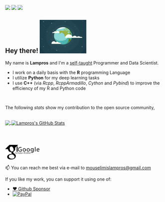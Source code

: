 
<!--
**mlampros/mlampros** is a ✨ _special_ ✨ repository because its `README.md` (this file) appears on your GitHub profile.

Here are some ideas to get you started:

- 🔭 I’m currently working on ...
- 🌱 I’m currently learning ...
- 👯 I’m looking to collaborate on ...
- 🤔 I’m looking for help with ...
- 💬 Ask me about ...
- 📫 How to reach me: ...
- 😄 Pronouns: ...
- ⚡ Fun fact: ...
-->

[![](https://img.shields.io/badge/🌐website-blue?&style=for-the-badge)](http://mlampros.github.io/)
[![](https://img.shields.io/badge/twitter-%231DA1F2.svg?&style=for-the-badge&logo=twitter&logoColor=white)](https://twitter.com/lampros_twit)
[![](https://views.whatilearened.today/views/github/mlampros/mlampros.svg)](http://github.com/mlampros/mlampros)


## Hey there! <img src="https://github.com/mlampros/mlampros/blob/main/Flat_Earth_Scene_Pinterest_processed_subset.gif" width="150px" heigth="140px">

My name is **Lampros** and I'm a [self-taught](https://github.com/mlampros/mlampros.github.io/blob/master/Curriculum_Vitae_Github.pdf) Programmer and Data Scientist.

* I work on a daily basis with the **R** programming Language
* I utilize **Python** for my deep learning tasks 
* I use **C++** (via *Rcpp*, *RcppArmadillo*, *Cython* and *Pybind*) to improve the efficiency of my R and Python code

<br>

The following *stats* show my contribution to the open source community,

<br>

<a href="https://github.com/mlampros/mlampros">
  <img align="center" src="https://github-readme-stats.vercel.app/api/top-langs/?username=mlampros&hide=C&title_color=ffffff&text_color=c9cacc&icon_color=2bbc8a&bg_color=1d1f21" />
</a>
<a href="https://github.com/mlampros/mlampros">
  <img align="center" src="https://github-readme-stats.vercel.app/api?username=mlampros&show_icons=true&line_height=27&count_private=true&title_color=ffffff&text_color=c9cacc&icon_color=2bbc8a&bg_color=1d1f21" alt="Lampros's GitHub Stats" />
</a>

<br><br>

[<img src="https://github.com/mlampros/mlampros/blob/main/google_scholar_profile.jpg" width="110px">](https://scholar.google.com/citations?user=JXg3b58AAAAJ&hl=en)

📫 You can reach me best via e-mail to mouselimislampros@gmail.com

If you like my work, you can support it using one of:

* [:heart: Github Sponsor](https://github.com/sponsors/mlampros)
* [![PayPal](https://img.shields.io/badge/-PayPal.me-informational?style=flat&logo=PayPal&logoColor=white&link=https://paypal.me/lamprosmouselimis)](https://paypal.me/lamprosmouselimis)

<br>
